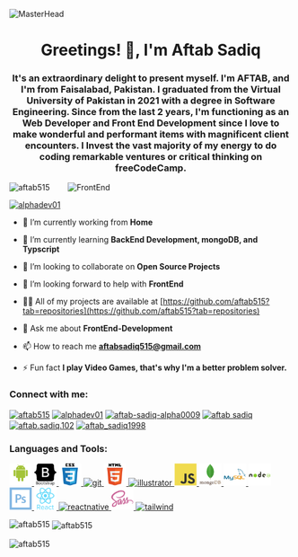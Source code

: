 ![MasterHead](https://bs-uploads.toptal.io/blackfish-uploads/components/blog_post_page/content/cover_image_file/cover_image/687289/retina_1708x683_op-Ten-Front-End-Design-Rules-For-Developers_Luke-Newsletter-d3a7d3e7430ee224cab75104f11342a0.png)
<h1 align="center">Greetings! 👋, I'm Aftab Sadiq</h1>
<h3 align="center">It's an extraordinary delight to present myself. I'm AFTAB, and I'm from Faisalabad, Pakistan. I graduated from the Virtual University of Pakistan in 2021 with a degree in Software Engineering. Since from the last 2 years, I'm functioning as an Web Developer and Front End Development  since I love to make wonderful and performant items with magnificent client encounters. I Invest the vast majority of my energy to do coding remarkable ventures or critical thinking on freeCodeCamp.</h3>

<img align="right" alt="FrontEnd" width="400" src="https://globaleducation.s3.ap-south-1.amazonaws.com/globaledu/gif/front-end-development.gif">

<p align="left"> <img src="https://komarev.com/ghpvc/?username=aftab515&label=Profile%20views&color=0e75b6&style=flat" alt="aftab515" /> </p>

<p align="left"> <a href="https://twitter.com/alphadev01" target="blank"><img src="https://img.shields.io/twitter/follow/alphadev01?logo=twitter&style=for-the-badge" alt="alphadev01" /></a> </p>

- 🔭 I’m currently working from **Home**

- 🌱 I’m currently learning **BackEnd Development, mongoDB, and Typscript**

- 👯 I’m looking to collaborate on **Open Source Projects**

- 🤝 I’m looking forward to help with **FrontEnd**

- 👨‍💻 All of my projects are available at [https://github.com/aftab515?tab=repositories](https://github.com/aftab515?tab=repositories)

- 💬 Ask me about **FrontEnd-Development**

- 📫 How to reach me **aftabsadiq515@gmail.com**

- ⚡ Fun fact **I play Video Games, that's why I'm a better problem solver.**

<h3 align="left">Connect with me:</h3>
<p align="left">
<a href="https://codepen.io/aftab515" target="blank"><img align="center" src="https://raw.githubusercontent.com/rahuldkjain/github-profile-readme-generator/master/src/images/icons/Social/codepen.svg" alt="aftab515" height="30" width="40" /></a>
<a href="https://twitter.com/alphadev01" target="blank"><img align="center" src="https://raw.githubusercontent.com/rahuldkjain/github-profile-readme-generator/master/src/images/icons/Social/twitter.svg" alt="alphadev01" height="30" width="40" /></a>
<a href="https://linkedin.com/in/aftab-sadiq-alpha0009" target="blank"><img align="center" src="https://raw.githubusercontent.com/rahuldkjain/github-profile-readme-generator/master/src/images/icons/Social/linked-in-alt.svg" alt="aftab-sadiq-alpha0009" height="30" width="40" /></a>
<a href="https://stackoverflow.com/users/aftab sadiq" target="blank"><img align="center" src="https://raw.githubusercontent.com/rahuldkjain/github-profile-readme-generator/master/src/images/icons/Social/stack-overflow.svg" alt="aftab sadiq" height="30" width="40" /></a>
<a href="https://fb.com/aftab.sadiq.102" target="blank"><img align="center" src="https://raw.githubusercontent.com/rahuldkjain/github-profile-readme-generator/master/src/images/icons/Social/facebook.svg" alt="aftab.sadiq.102" height="30" width="40" /></a>
<a href="https://instagram.com/aftab_sadiq1998" target="blank"><img align="center" src="https://raw.githubusercontent.com/rahuldkjain/github-profile-readme-generator/master/src/images/icons/Social/instagram.svg" alt="aftab_sadiq1998" height="30" width="40" /></a>
</p>

<h3 align="left">Languages and Tools:</h3>
<p align="left"> <a href="https://developer.android.com" target="_blank" rel="noreferrer"> <img src="https://raw.githubusercontent.com/devicons/devicon/master/icons/android/android-original-wordmark.svg" alt="android" width="40" height="40"/> </a> <a href="https://getbootstrap.com" target="_blank" rel="noreferrer"> <img src="https://raw.githubusercontent.com/devicons/devicon/master/icons/bootstrap/bootstrap-plain-wordmark.svg" alt="bootstrap" width="40" height="40"/> </a> <a href="https://www.w3schools.com/css/" target="_blank" rel="noreferrer"> <img src="https://raw.githubusercontent.com/devicons/devicon/master/icons/css3/css3-original-wordmark.svg" alt="css3" width="40" height="40"/> </a> <a href="https://git-scm.com/" target="_blank" rel="noreferrer"> <img src="https://www.vectorlogo.zone/logos/git-scm/git-scm-icon.svg" alt="git" width="40" height="40"/> </a> <a href="https://www.w3.org/html/" target="_blank" rel="noreferrer"> <img src="https://raw.githubusercontent.com/devicons/devicon/master/icons/html5/html5-original-wordmark.svg" alt="html5" width="40" height="40"/> </a> <a href="https://www.adobe.com/in/products/illustrator.html" target="_blank" rel="noreferrer"> <img src="https://www.vectorlogo.zone/logos/adobe_illustrator/adobe_illustrator-icon.svg" alt="illustrator" width="40" height="40"/> </a> <a href="https://developer.mozilla.org/en-US/docs/Web/JavaScript" target="_blank" rel="noreferrer"> <img src="https://raw.githubusercontent.com/devicons/devicon/master/icons/javascript/javascript-original.svg" alt="javascript" width="40" height="40"/> </a> <a href="https://www.mongodb.com/" target="_blank" rel="noreferrer"> <img src="https://raw.githubusercontent.com/devicons/devicon/master/icons/mongodb/mongodb-original-wordmark.svg" alt="mongodb" width="40" height="40"/> </a> <a href="https://www.mysql.com/" target="_blank" rel="noreferrer"> <img src="https://raw.githubusercontent.com/devicons/devicon/master/icons/mysql/mysql-original-wordmark.svg" alt="mysql" width="40" height="40"/> </a> <a href="https://nodejs.org" target="_blank" rel="noreferrer"> <img src="https://raw.githubusercontent.com/devicons/devicon/master/icons/nodejs/nodejs-original-wordmark.svg" alt="nodejs" width="40" height="40"/> </a> <a href="https://www.photoshop.com/en" target="_blank" rel="noreferrer"> <img src="https://raw.githubusercontent.com/devicons/devicon/master/icons/photoshop/photoshop-line.svg" alt="photoshop" width="40" height="40"/> </a> <a href="https://reactjs.org/" target="_blank" rel="noreferrer"> <img src="https://raw.githubusercontent.com/devicons/devicon/master/icons/react/react-original-wordmark.svg" alt="react" width="40" height="40"/> </a> <a href="https://reactnative.dev/" target="_blank" rel="noreferrer"> <img src="https://reactnative.dev/img/header_logo.svg" alt="reactnative" width="40" height="40"/> </a> <a href="https://sass-lang.com" target="_blank" rel="noreferrer"> <img src="https://raw.githubusercontent.com/devicons/devicon/master/icons/sass/sass-original.svg" alt="sass" width="40" height="40"/> </a> <a href="https://tailwindcss.com/" target="_blank" rel="noreferrer"> <img src="https://www.vectorlogo.zone/logos/tailwindcss/tailwindcss-icon.svg" alt="tailwind" width="40" height="40"/> </a> </p>

<p><img align="left" src="https://github-readme-stats.vercel.app/api/top-langs?username=aftab515&show_icons=true&locale=en&layout=compact" alt="aftab515" /></p>

<p>&nbsp;<img align="center" src="https://github-readme-stats.vercel.app/api?username=aftab515&show_icons=true&locale=en" alt="aftab515" /></p>

<p><img align="center" src="https://github-readme-streak-stats.herokuapp.com/?user=aftab515&" alt="aftab515" /></p>

